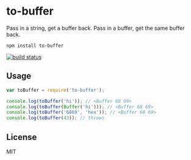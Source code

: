 # to-buffer

Pass in a string, get a buffer back. Pass in a buffer, get the same buffer back.

```
npm install to-buffer
```

[![build status](https://travis-ci.org/mafintosh/to-buffer.svg?branch=master)](https://travis-ci.org/mafintosh/to-buffer)

## Usage

``` js
var toBuffer = require('to-buffer');

console.log(toBuffer('hi')); // <Buffer 68 69>
console.log(toBuffer(Buffer('hi'))); // <Buffer 68 69>
console.log(toBuffer('6869', 'hex')); // <Buffer 68 69>
console.log(toBuffer(43)); // throws
```

## License

MIT
